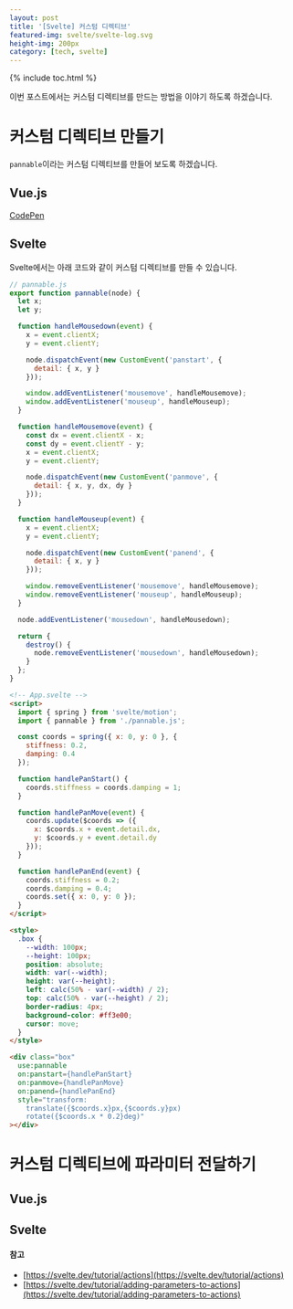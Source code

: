 ```yaml
---
layout: post
title: '[Svelte] 커스텀 디렉티브'
featured-img: svelte/svelte-log.svg
height-img: 200px
category: [tech, svelte]
---
```

{% include toc.html %}

이번 포스트에서는 커스텀 디렉티브를 만드는 방법을 이야기 하도록 하겠습니다.

# 커스텀 디렉티브 만들기
`pannable`이라는 커스텀 디렉티브를 만들어 보도록 하겠습니다.

## Vue.js
[CodePen](https://codepen.io/beomy/pen/MWwLrxe)

## Svelte
Svelte에서는 아래 코드와 같이 커스텀 디렉티브를 만들 수 있습니다.

```js
// pannable.js
export function pannable(node) {
  let x;
  let y;

  function handleMousedown(event) {
    x = event.clientX;
    y = event.clientY;

    node.dispatchEvent(new CustomEvent('panstart', {
      detail: { x, y }
    }));

    window.addEventListener('mousemove', handleMousemove);
    window.addEventListener('mouseup', handleMouseup);
  }

  function handleMousemove(event) {
    const dx = event.clientX - x;
    const dy = event.clientY - y;
    x = event.clientX;
    y = event.clientY;

    node.dispatchEvent(new CustomEvent('panmove', {
      detail: { x, y, dx, dy }
    }));
  }

  function handleMouseup(event) {
    x = event.clientX;
    y = event.clientY;

    node.dispatchEvent(new CustomEvent('panend', {
      detail: { x, y }
    }));

    window.removeEventListener('mousemove', handleMousemove);
    window.removeEventListener('mouseup', handleMouseup);
  }

  node.addEventListener('mousedown', handleMousedown);

  return {
    destroy() {
      node.removeEventListener('mousedown', handleMousedown);
    }
  };
}
```

```html
<!-- App.svelte -->
<script>
  import { spring } from 'svelte/motion';
  import { pannable } from './pannable.js';

  const coords = spring({ x: 0, y: 0 }, {
    stiffness: 0.2,
    damping: 0.4
  });

  function handlePanStart() {
    coords.stiffness = coords.damping = 1;
  }

  function handlePanMove(event) {
    coords.update($coords => ({
      x: $coords.x + event.detail.dx,
      y: $coords.y + event.detail.dy
    }));
  }

  function handlePanEnd(event) {
    coords.stiffness = 0.2;
    coords.damping = 0.4;
    coords.set({ x: 0, y: 0 });
  }
</script>

<style>
  .box {
    --width: 100px;
    --height: 100px;
    position: absolute;
    width: var(--width);
    height: var(--height);
    left: calc(50% - var(--width) / 2);
    top: calc(50% - var(--height) / 2);
    border-radius: 4px;
    background-color: #ff3e00;
    cursor: move;
  }
</style>

<div class="box"
  use:pannable
  on:panstart={handlePanStart}
  on:panmove={handlePanMove}
  on:panend={handlePanEnd}
  style="transform:
    translate({$coords.x}px,{$coords.y}px)
    rotate({$coords.x * 0.2}deg)"
></div>
```

# 커스텀 디렉티브에 파라미터 전달하기

## Vue.js

## Svelte

#### 참고
- [https://svelte.dev/tutorial/actions](https://svelte.dev/tutorial/actions)
- [https://svelte.dev/tutorial/adding-parameters-to-actions](https://svelte.dev/tutorial/adding-parameters-to-actions)